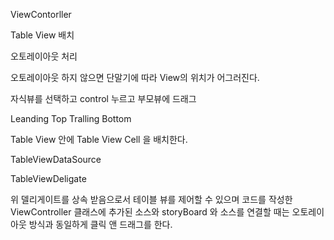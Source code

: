 ViewContorller

Table View 배치

오토레이아웃 처리

오토레이아웃 하지 않으면 단말기에 따라 View의 위치가 어그러진다.

자식뷰를 선택하고 control 누르고 부모뷰에 드래그

Leanding
Top
Tralling
Bottom

Table View 안에 Table View Cell 을 배치한다.

TableViewDataSource

TableViewDeligate

위 델리게이트를 상속 받음으로서 테이블 뷰를 제어할 수 있으며
코드를 작성한 ViewController 클래스에 추가된 소스와 
storyBoard 와 소스를 연결할 때는 오토레이아웃 방식과 동일하게 클릭 앤 드래그를 한다.